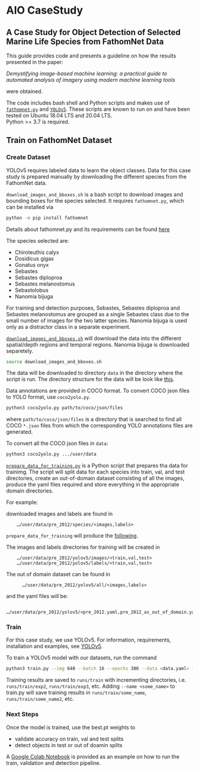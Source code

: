 # AIO CaseStudy

## A Case Study for Object Detection of Selected Marine Life Species from FathomNet Data

This guide provides code and presents a guideline on how the results presented in the paper:

*Demystifying image-based machine learning: a practical guide to automated analysis of imagery using modern machine learning tools*

were obtained.

The code includes bash shell and Python scripts and makes use of [`fathomnet-py`](https://github.com/fathomnet/fathomnet-py) and [`YOLOv5`](https://github.com/ultralytics/yolov5). These scripts are known to run on and have been tested on Ubuntu 18.04 LTS and 20.04 LTS.  
Python >= 3.7 is required.

## Train on FathomNet Dataset ##

### Create Dataset ###

YOLOv5 requires labeled data to learn the object classes. Data for this case study is prepared manually by downloading the different species from the FathomNet data.

`download_images_and_bboxes.sh` is a bash script to download images and bounding boxes for the species selected. It requires `fathomnet.py`, which can be installed via

```bash
python -m pip install fathomnet
```

Details about fathomnet.py and its requirements can be found [here](https://github.com/fathomnet/fathomnet-py)

The species selected are:
* Chiroteuthis calyx
* Dosidicus gigas
* Gonatus onyx
* Sebastes
* Sebastes diploproa
* Sebastes melanostomus
* Sebastolobus
* Nanomia bijuga

For training and detection purposes, Sebastes, Sebastes diploproa and Sebastes melanostomus are grouped as a single Sebastes class due to the small number of images for the two latter species.
Nanomia bijuga is used only as a distractor class in a separate experiment.

[`download_images_and_bboxes.sh`](https://github.com/heinsense2/AIO_CaseStudy/blob/main/data/scripts/download_images_and_bboxes.sh)  will download the data into the different spatial/depth regions and temporal regions. Nanomia bijuga is downloaded separetely.

```bash
source download_images_and_bboxes.sh
```

The data will be downloaded to directory `data` in the directory where the script is run.
The directory structure for the data will be look like [this](https://htmlpreview.github.io/?https://raw.githubusercontent.com/heinsense2/AIO_CaseStudy/main/data/html/data_directory_splits.html?token=GHSAT0AAAAAABZVUOBQF6A6VFMMPTVQFIGEY224JRAC).

Data annotations are provided in COCO format. To convert COCO json files to YOLO format, use `coco2yolo.py`.

```bash
python3 coco2yolo.py path/to/coco/json/files
```

where `path/to/coco/json/files` is a directory that is searched to find all COCO `*.json` files from which the corresponding YOLO annotations files are generated.

To convert all the COCO json files in `data`:
```bash
python3 coco2yolo.py .../user/data
```

[`prepare_data_for_training.py`](https://github.com/heinsense2/AIO_CaseStudy/blob/main/data/scripts/prepare_data_for_training.py) is a Python script that prepares tha data for trainimg. The script will split data for each species into train, val, and test directories, create an out-of-domain dataset consisting of all the images, produce the yaml files required and store everything in the appropriate domain directories.

For example:

downloaded images and labels are found in
```
    …/user/data/pre_2012/species/<images,labels>
```
       
`prepare_data_for_training` will produce the [following](https://htmlpreview.github.io/?https://raw.githubusercontent.com/mi2celis/Example/master/html/yolov5_dirs.html?token=GHSAT0AAAAAABZVUOBQSYEKF5G5UHKEPA2UY224DPA).

The images and labels directories for training will be created in
```
    …/user/data/pre_2012/yolov5/images/<train,val,test>
    …/user/data/pre_2012/yolov5/labels/<train,val,test>
 ```
 The out of domain dataset can be found in
 ```
       …/user/data/pre_2012/yolov5/all/<images,labels>
 ```
 and the yaml files will be:
 ```
       …/user/data/pre_2012/yolov5/<pre_2012.yaml,pre_2012_as_out_of_domain.yaml>
 ```


### Train ###
For this case study, we use YOLOv5. For information, requirements, installation and examples,
see  [YOLOv5](https://github.com/ultralytics/yolov5).

To train a YOLOv5 model with our datasets, run the command 
```bash
python3 train.py --img 640 --batch 16 --epochs 300 --data <data.yaml> --weights yolov5s.pt --cache
```

Training results are saved to `runs/train` with incrementing directories, i.e. `runs/train/exp2`, `runs/train/exp3`, etc.
Adding `--name <some_name>` to train.py will save training results in `runs/train/some_name`, `runs/train/some_name2`, etc.

### Next Steps ###
Once the model is trained, use the best.pt weights to
* validate accuracy on train, val and test splits
* detect objects in test or out of doamin splits

A [Google Colab Notebook](https://github.com/heinsense2/AIO_CaseStudy/blob/main/notebooks/Training_on_FathomNet_Custom_Data.ipynb) is provided as an example on how to run the train, validation and detection pipeline.
 
